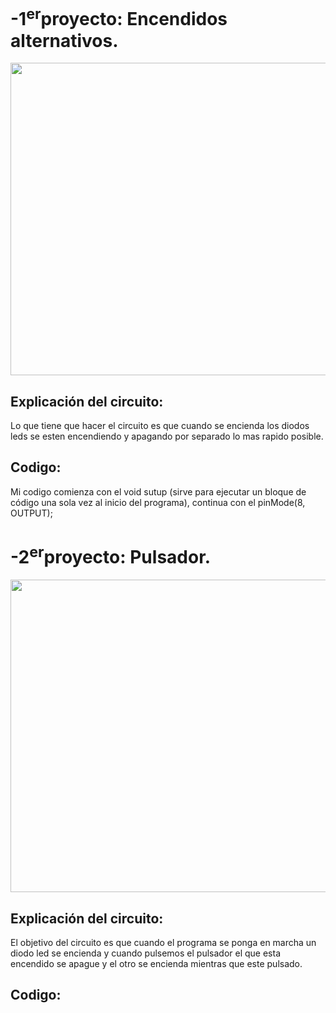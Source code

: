 # -1<sup>er</sup>proyecto: Encendidos alternativos. 

<p align="center">
<img src= "Imágenes/arduino_led.png" width="600" height="500" />
</p>

## Explicación del circuito:

Lo que tiene que hacer el circuito es que cuando se encienda los diodos leds se esten encendiendo y apagando por separado lo mas rapido posible.

## Codigo:

Mi codigo comienza con el void sutup (sirve para ejecutar un bloque de código una sola vez al inicio del programa),
continua con el  pinMode(8, OUTPUT);

# -2<sup>er</sup>proyecto: Pulsador. 

<p align="center">
<img src= "Imágenes/PULSADOR.png" width="600" height="500" />
</p>

## Explicación del circuito:
El objetivo del circuito es que cuando el programa se ponga en marcha un diodo led se encienda y cuando pulsemos el pulsador el que esta encendido se apague y el otro se encienda mientras que este pulsado.


## Codigo:
